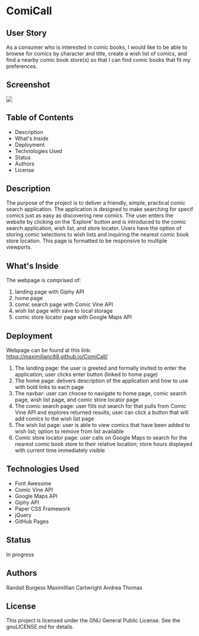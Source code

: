 # ComiCall

## User Story

As a consumer who is interested in comic books, I would like to be able to browse for comics by character and title, create a wish list of comics, and find a nearby comic book store(s) so that I can find comic books that fit my preferences.

## Screenshot

<img src = 'https://user-images.githubusercontent.com/56765185/72659194-d7ed6080-3970-11ea-855f-91bb87147273.png' width = “200”>

## Table of Contents

* Description
* What's Inside
* Deployment
* Technologies Used
* Status
* Authors
* License

## Description

The purpose of the project is to deliver a friendly, simple, practical comic search application. 
The application is designed to make searching for specif comics just as easy as discovering new comics.
The user enters the website by clicking on the 'Explore' button and is introduced to the comic search application, wish list, and store locator.
Users have the option of storing comic selections to wish lists and inquiring the nearest comic book store location.
This page is formatted to be responsive to multiple viewports. 

## What's Inside

The webpage is comprised of:

1. landing page with Giphy API
2. home page
3. comic search page with Comic Vine API
4. wish list page with save to local storage
5. comic store locator page with Google Maps API

## Deployment

Webpage can be found at this link: https://maximilianc88.github.io/ComiCall/

1. The landing page: the user is greeted and formally invited to enter the application; user clicks enter button (linked to home page)
2. The home page: delivers description of the application and how to use with bold links to each page
3. The navbar: user can choose to navigate to home page, comic search page, wish list page, and comic store locator page
4. The comic search page: user fills out search for that pulls from Comic Vine API and explores returned results; user can click a button that will add comics to the wish list page 
5. The wish list page: user is able to view comics that have been added to wish list; option to remove from list available
6. Comic store locator page: user calls on Google Maps to search for the nearest comic book store to their relative location; store hours displayed with current time immediately visible


## Technologies Used

* Font Awesome
* Comic Vine API
* Google Maps API
* Giphy API
* Paper CSS Framework
* jQuery
* GitHub Pages

## Status

In progress

## Authors

Randall Burgess
Maximillian Cartwright
Andrea Thomas

## License 

This project is licensed under the GNU General Public License. See the gnuLICENSE.md for details. 